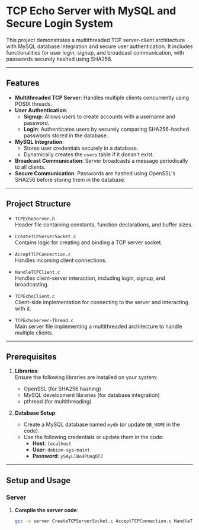 # TCP Echo Server with MySQL and Secure Login System

This project demonstrates a multithreaded TCP server-client architecture with MySQL database integration and secure user authentication. It includes functionalities for user login, signup, and broadcast communication, with passwords securely hashed using SHA256.

---

## Features

- **Multithreaded TCP Server**: Handles multiple clients concurrently using POSIX threads.
- **User Authentication**:
  - **Signup**: Allows users to create accounts with a username and password.
  - **Login**: Authenticates users by securely comparing SHA256-hashed passwords stored in the database.
- **MySQL Integration**: 
  - Stores user credentials securely in a database.
  - Dynamically creates the `users` table if it doesn't exist.
- **Broadcast Communication**: Server broadcasts a message periodically to all clients.
- **Secure Communication**: Passwords are hashed using OpenSSL's SHA256 before storing them in the database.

---

## Project Structure

- `TCPEchoServer.h`  
  Header file containing constants, function declarations, and buffer sizes.

- `CreateTCPServerSocket.c`  
  Contains logic for creating and binding a TCP server socket.

- `AcceptTCPConnection.c`  
  Handles incoming client connections.

- `HandleTCPClient.c`  
  Handles client-server interaction, including login, signup, and broadcasting.

- `TCPEchoClient.c`  
  Client-side implementation for connecting to the server and interacting with it.

- `TCPEchoServer-Thread.c`  
  Main server file implementing a multithreaded architecture to handle multiple clients.

---

## Prerequisites

1. **Libraries**:  
   Ensure the following libraries are installed on your system:
   - OpenSSL (for SHA256 hashing)
   - MySQL development libraries (for database integration)
   - pthread (for multithreading)

2. **Database Setup**:
   - Create a MySQL database named `mydb` (or update `DB_NAME` in the code).
   - Use the following credentials or update them in the code:
     - **Host**: `localhost`
     - **User**: `debian-sys-maint`
     - **Password**: `y5AyLlBo4PUnqOTJ`

---

## Setup and Usage

### Server

1. **Compile the server code**:
   ```bash
   gcc -o server CreateTCPServerSocket.c AcceptTCPConnection.c HandleTCPClient.c TCPEchoServer-Thread.c -lmysqlclient -lssl -lpthread
